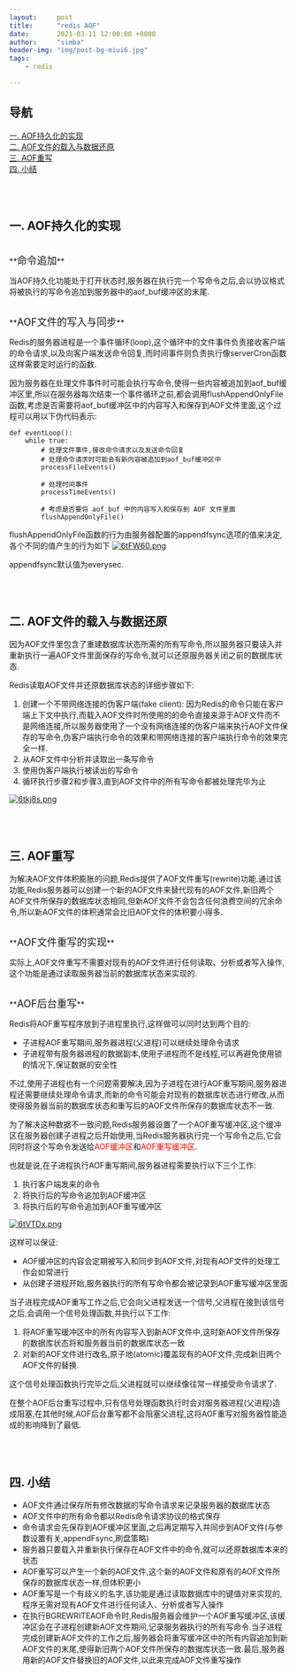 ```yaml
---
layout:     post
title:      "redis AOF"
date:       2021-03-11 12:00:00 +0800
author:     "simba"
header-img: "img/post-bg-miui6.jpg"
tags:
    - redis

---
```




## 导航
[一. AOF持久化的实现](#jump1)
<br>
[二. AOF文件的载入与数据还原](#jump2)
<br>
[三. AOF重写](#jump3)
<br>
[四. 小结](#jump4)
<br>










<br><br>
## <span id="jump1">一. AOF持久化的实现</span>

<br>
**<font size="4">命令追加</font>** <br>

当AOF持久化功能处于打开状态时,服务器在执行完一个写命令之后,会以协议格式将被执行的写命令追加到服务器中的aof_buf缓冲区的末尾.<br>


<br>
**<font size="4">AOF文件的写入与同步</font>** <br>

Redis的服务器进程是一个事件循环(loop),这个循环中的文件事件负责接收客户端的命令请求,以及向客户端发送命令回复,而时间事件则负责执行像serverCron函数这样需要定时运行的函数.<br>

因为服务器在处理文件事件时可能会执行写命令,使得一些内容被追加到aof_buf缓冲区里,所以在服务器每次结束一个事件循环之前,都会调用flushAppendOnlyFile函数,考虑是否需要将aof_buf缓冲区中的内容写入和保存到AOF文件里面,这个过程可以用以下伪代码表示:
```
def eventLoop():
	while true:
		# 处理文件事件,接收命令请求以及发送命令回复
		# 处理命令请求时可能会有新内容被追加到aof_buf缓冲区中
		processFileEvents()

		# 处理时间事件
		processTimeEvents()

		# 考虑是否要将 aof_buf 中的内容写入和保存到 AOF 文件里面
		flushAppendOnlyFile()
```

flushAppendOnlyFile函数的行为由服务器配置的appendfsync选项的值来决定,各个不同的值产生的行为如下
[![6tFW60.png](https://s3.ax1x.com/2021/03/11/6tFW60.png)](https://imgtu.com/i/6tFW60)

appendfsync默认值为everysec.<br>



<br><br>
## <span id="jump2">二. AOF文件的载入与数据还原</span>

因为AOF文件里包含了重建数据库状态所需的所有写命令,所以服务器只要读入并重新执行一遍AOF文件里面保存的写命令,就可以还原服务器关闭之前的数据库状态.<br>

Redis读取AOF文件并还原数据库状态的详细步骤如下:
1. 创建一个不带网络连接的伪客户端(fake client): 因为Redis的命令只能在客户端上下文中执行,而载入AOF文件时所使用的的命令直接来源于AOF文件而不是网络连接,所以服务器使用了一个没有网络连接的伪客户端来执行AOF文件保存的写命令,伪客户端执行命令的效果和带网络连接的客户端执行命令的效果完全一样.
2. 从AOF文件中分析并读取出一条写命令
3. 使用伪客户端执行被读出的写命令
4. 循环执行步骤2和步骤3,直到AOF文件中的所有写命令都被处理完毕为止

[![6tkj8s.png](https://s3.ax1x.com/2021/03/11/6tkj8s.png)](https://imgtu.com/i/6tkj8s)



<br><br>
## <span id="jump3">三. AOF重写</span>

为解决AOF文件体积膨胀的问题,Redis提供了AOF文件重写(rewrite)功能.通过该功能,Redis服务器可以创建一个新的AOF文件来替代现有的AOF文件,新旧两个AOF文件所保存的数据库状态相同,但新AOF文件不会包含任何浪费空间的冗余命令,所以新AOF文件的体积通常会比旧AOF文件的体积要小得多.<br>


<br>
**<font size="4">AOF文件重写的实现</font>** <br>

实际上,AOF文件重写不需要对现有的AOF文件进行任何读取、分析或者写入操作,这个功能是通过读取服务器当前的数据库状态来实现的.<br>


<br>
**<font size="4">AOF后台重写</font>** <br>

Redis将AOF重写程序放到子进程里执行,这样做可以同时达到两个目的:
* 子进程AOF重写期间,服务器进程(父进程)可以继续处理命令请求
* 子进程带有服务器进程的数据副本,使用子进程而不是线程,可以再避免使用锁的情况下,保证数据的安全性

不过,使用子进程也有一个问题需要解决,因为子进程在进行AOF重写期间,服务器进程还需要继续处理命令请求,而新的命令可能会对现有的数据库状态进行修改,从而使得服务器当前的数据库状态和重写后的AOF文件所保存的数据库状态不一致.<br>

为了解决这种数据不一致问题,Redis服务器设置了一个AOF重写缓冲区,这个缓冲区在服务器创建子进程之后开始使用,当Redis服务器执行完一个写命令之后,它会同时将这个写命令发送给<font color="red">AOF缓冲区</font>和<font color="red">AOF重写缓冲区</font>.

也就是说,在子进程执行AOF重写期间,服务器进程需要执行以下三个工作:
1. 执行客户端发来的命令
2. 将执行后的写命令追加到AOF缓冲区
3. 将执行后的写命令追加到AOF重写缓冲区

[![6tVTDx.png](https://s3.ax1x.com/2021/03/11/6tVTDx.png)](https://imgtu.com/i/6tVTDx)

这样可以保证:
* AOF缓冲区的内容会定期被写入和同步到AOF文件,对现有AOF文件的处理工作会如常进行
* 从创建子进程开始,服务器执行的所有写命令都会被记录到AOF重写缓冲区里面

当子进程完成AOF重写工作之后,它会向父进程发送一个信号,父进程在接到该信号之后,会调用一个信号处理函数,并执行以下工作:
1. 将AOF重写缓冲区中的所有内容写入到新AOF文件中,这时新AOF文件所保存的数据库状态将和服务器当前的数据库状态一致
2. 对新的AOF文件进行改名,原子地(atomic)覆盖现有的AOF文件,完成新旧两个AOF文件的替换.

这个信号处理函数执行完毕之后,父进程就可以继续像往常一样接受命令请求了.<br>

在整个AOF后台重写过程中,只有信号处理函数执行时会对服务器进程(父进程)造成阻塞,在其他时候,AOF后台重写都不会阻塞父进程,这将AOF重写对服务器性能造成的影响降到了最低.<br>



<br><br>
## <span id="jump4">四. 小结</span>

* AOF文件通过保存所有修改数据的写命令请求来记录服务器的数据库状态
* AOF文件中的所有命令都以Redis命令请求协议的格式保存
* 命令请求会先保存到AOF缓冲区里面,之后再定期写入并同步到AOF文件(与参数设置有关,appendFsync,刷盘策略)
* 服务器只要载入并重新执行保存在AOF文件中的命令,就可以还原数据库本来的状态
* AOF重写可以产生一个新的AOF文件,这个新的AOF文件和原有的AOF文件所保存的数据库状态一样,但体积更小
* AOF重写是一个有歧义的名字,该功能是通过读取数据库中的键值对来实现的,程序无需对现有AOF文件进行任何读入、分析或者写入操作
* 在执行BGREWRITEAOF命令时,Redis服务器会维护一个AOF重写缓冲区,该缓冲区会在子进程创建新AOF文件期间,记录服务器执行的所有写命令.当子进程完成创建新AOF文件的工作之后,服务器会将重写缓冲区中的所有内容追加到新AOF文件的末尾,使得新旧两个AOF文件所保存的数据库状态一致.最后,服务器用新的AOF文件替换旧的AOF文件,以此来完成AOF文件重写操作